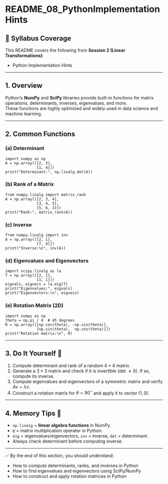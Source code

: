# README_08_PythonImplementationHints

## 📌 Syllabus Coverage
This README covers the following from **Session 2 (Linear Transformations)**:
- Python Implementation Hints

---

## 1. Overview
Python’s **NumPy** and **SciPy** libraries provide built-in functions for matrix operations, determinants, inverses, eigenvalues, and more.  
These functions are highly optimized and widely used in data science and machine learning.

---

## 2. Common Functions

### (a) Determinant
    import numpy as np
    A = np.array([[2, 3],
                  [1, 4]])
    print("Determinant:", np.linalg.det(A))

### (b) Rank of a Matrix
    from numpy.linalg import matrix_rank
    A = np.array([[2, 3, 4],
                  [3, 4, 5],
                  [5, 6, 3]])
    print("Rank:", matrix_rank(A))

### (c) Inverse
    from numpy.linalg import inv
    A = np.array([[2, 1],
                  [7, 4]])
    print("Inverse:\n", inv(A))

### (d) Eigenvalues and Eigenvectors
    import scipy.linalg as la
    T = np.array([[2, 1],
                  [1, 1]])
    eigvals, eigvecs = la.eig(T)
    print("Eigenvalues:", eigvals)
    print("Eigenvectors:\n", eigvecs)

### (e) Rotation Matrix (2D)
    import numpy as np
    theta = np.pi / 4  # 45 degrees
    R = np.array([[np.cos(theta), -np.sin(theta)],
                  [np.sin(theta),  np.cos(theta)]])
    print("Rotation matrix:\n", R)

---

## 3. Do It Yourself 🚀
1. Compute determinant and rank of a random $4 \times 4$ matrix.  
2. Generate a $3 \times 3$ matrix and check if it is invertible (det $\neq 0$). If so, compute its inverse.  
3. Compute eigenvalues and eigenvectors of a symmetric matrix and verify $Av = \lambda v$.  
4. Construct a rotation matrix for $\theta = 90^\circ$ and apply it to vector $(1,0)$.  

---

## 4. Memory Tips 🧠
- `np.linalg` = **linear algebra functions** in NumPy.  
- `@` = matrix multiplication operator in Python.  
- `eig` = eigenvalues/eigenvectors, `inv` = inverse, `det` = determinant.  
- Always check determinant before computing inverse.  

---

✅ By the end of this section, you should understand:
- How to compute determinants, ranks, and inverses in Python  
- How to find eigenvalues and eigenvectors using SciPy/NumPy  
- How to construct and apply rotation matrices in Python  
